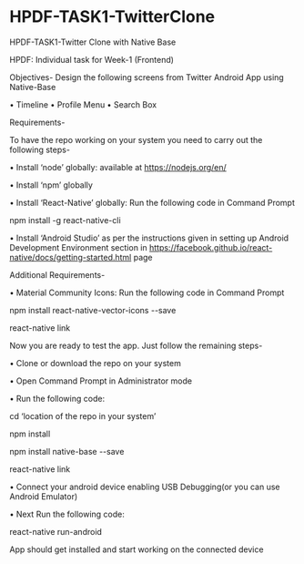 # HPDF-TASK1-TwitterClone
HPDF-TASK1-Twitter Clone with Native Base

HPDF: Individual task for Week-1 (Frontend)

Objectives-
	Design the following screens from Twitter Android App using Native-Base

•	Timeline
•	Profile Menu
•	Search Box

Requirements-

To have the repo working on your system you need to carry out the following steps-


•	Install ‘node’ globally: available at https://nodejs.org/en/

•	Install ‘npm’ globally

•	Install ‘React-Native’ globally: Run the following code in Command Prompt         

npm install -g react-native-cli 

•	Install ‘Android Studio’ as per the instructions given in setting up Android Development Environment section in https://facebook.github.io/react-native/docs/getting-started.html page


Additional Requirements-

•	Material Community Icons: Run the following code in Command Prompt

npm install react-native-vector-icons --save
 

react-native link

Now you are ready to test the app. Just follow the remaining steps-

•	Clone or download the repo on your system

•	Open Command Prompt in Administrator mode

•	Run the following code: 

cd ‘location of the repo in your system’

npm install

npm install native-base --save

react-native link

•	Connect your android device enabling USB 	Debugging(or you can use Android Emulator)

•	Next  Run the following code:
 
 react-native run-android

App should get installed and start working on the connected device






